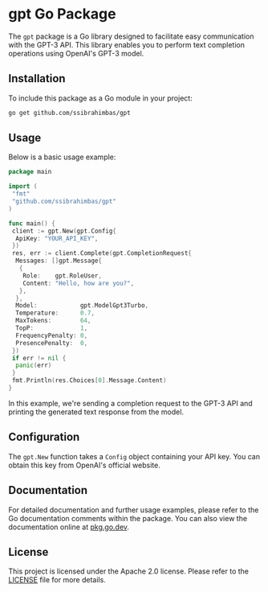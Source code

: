 # gpt Go Package

The `gpt` package is a Go library designed to facilitate easy communication with the GPT-3 API. This library enables you to perform text completion operations using OpenAI's GPT-3 model.

## Installation

To include this package as a Go module in your project:

```bash
go get github.com/ssibrahimbas/gpt
```

## Usage

Below is a basic usage example:

```go
package main

import (
 "fmt"
 "github.com/ssibrahimbas/gpt"
)

func main() {
 client := gpt.New(gpt.Config{
  ApiKey: "YOUR_API_KEY",
 })
 res, err := client.Complete(gpt.CompletionRequest{
  Messages: []gpt.Message{
   {
    Role:    gpt.RoleUser,
    Content: "Hello, how are you?",
   },
  },
  Model:            gpt.ModelGpt3Turbo,
  Temperature:      0.7,
  MaxTokens:        64,
  TopP:             1,
  FrequencyPenalty: 0,
  PresencePenalty:  0,
 })
 if err != nil {
  panic(err)
 }
 fmt.Println(res.Choices[0].Message.Content)
}
```

In this example, we're sending a completion request to the GPT-3 API and printing the generated text response from the model.

## Configuration

The `gpt.New` function takes a `Config` object containing your API key. You can obtain this key from OpenAI's official website.

## Documentation

For detailed documentation and further usage examples, please refer to the Go documentation comments within the package. You can also view the documentation online at [pkg.go.dev](https://pkg.go.dev/github.com/ssibrahimbas/gpt).

## License

This project is licensed under the Apache 2.0 license. Please refer to the [LICENSE](LICENSE) file for more details.

